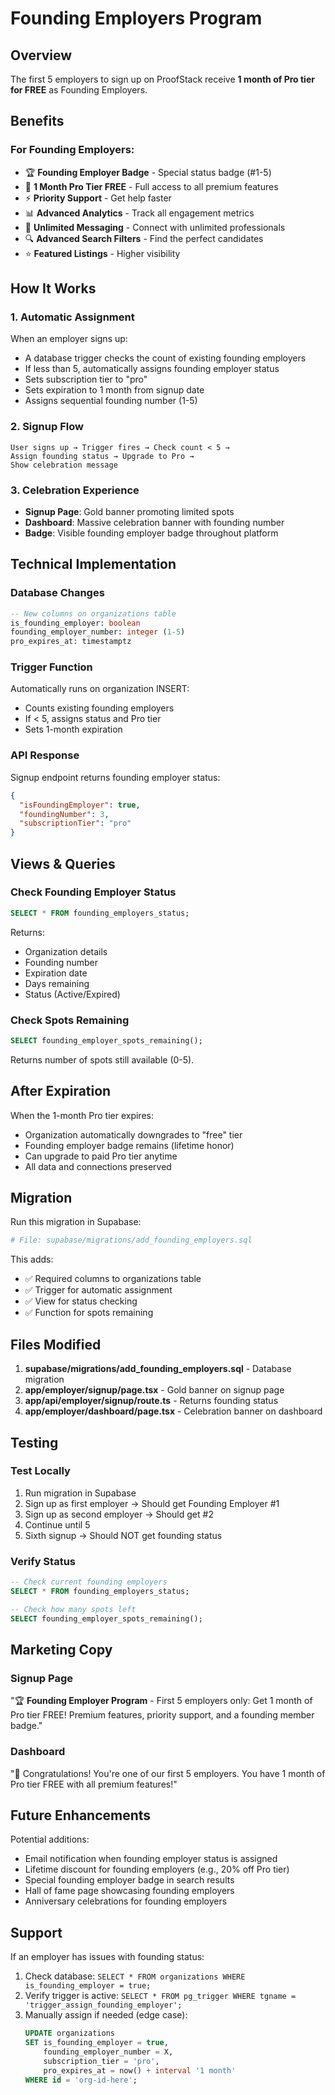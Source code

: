 # Founding Employers Program

## Overview
The first 5 employers to sign up on ProofStack receive **1 month of Pro tier for FREE** as Founding Employers.

## Benefits

### For Founding Employers:
- 🏆 **Founding Employer Badge** - Special status badge (#1-5)
- 💎 **1 Month Pro Tier FREE** - Full access to all premium features
- ⚡ **Priority Support** - Get help faster
- 📊 **Advanced Analytics** - Track all engagement metrics
- 💬 **Unlimited Messaging** - Connect with unlimited professionals
- 🔍 **Advanced Search Filters** - Find the perfect candidates
- ⭐ **Featured Listings** - Higher visibility

## How It Works

### 1. Automatic Assignment
When an employer signs up:
- A database trigger checks the count of existing founding employers
- If less than 5, automatically assigns founding employer status
- Sets subscription tier to "pro"
- Sets expiration to 1 month from signup date
- Assigns sequential founding number (1-5)

### 2. Signup Flow
```
User signs up → Trigger fires → Check count < 5 → 
Assign founding status → Upgrade to Pro → 
Show celebration message
```

### 3. Celebration Experience
- **Signup Page**: Gold banner promoting limited spots
- **Dashboard**: Massive celebration banner with founding number
- **Badge**: Visible founding employer badge throughout platform

## Technical Implementation

### Database Changes
```sql
-- New columns on organizations table
is_founding_employer: boolean
founding_employer_number: integer (1-5)
pro_expires_at: timestamptz
```

### Trigger Function
Automatically runs on organization INSERT:
- Counts existing founding employers
- If < 5, assigns status and Pro tier
- Sets 1-month expiration

### API Response
Signup endpoint returns founding employer status:
```json
{
  "isFoundingEmployer": true,
  "foundingNumber": 3,
  "subscriptionTier": "pro"
}
```

## Views & Queries

### Check Founding Employer Status
```sql
SELECT * FROM founding_employers_status;
```

Returns:
- Organization details
- Founding number
- Expiration date
- Days remaining
- Status (Active/Expired)

### Check Spots Remaining
```sql
SELECT founding_employer_spots_remaining();
```

Returns number of spots still available (0-5).

## After Expiration

When the 1-month Pro tier expires:
- Organization automatically downgrades to "free" tier
- Founding employer badge remains (lifetime honor)
- Can upgrade to paid Pro tier anytime
- All data and connections preserved

## Migration

Run this migration in Supabase:
```bash
# File: supabase/migrations/add_founding_employers.sql
```

This adds:
- ✅ Required columns to organizations table
- ✅ Trigger for automatic assignment
- ✅ View for status checking
- ✅ Function for spots remaining

## Files Modified

1. **supabase/migrations/add_founding_employers.sql** - Database migration
2. **app/employer/signup/page.tsx** - Gold banner on signup page
3. **app/api/employer/signup/route.ts** - Returns founding status
4. **app/employer/dashboard/page.tsx** - Celebration banner on dashboard

## Testing

### Test Locally
1. Run migration in Supabase
2. Sign up as first employer → Should get Founding Employer #1
3. Sign up as second employer → Should get #2
4. Continue until 5
5. Sixth signup → Should NOT get founding status

### Verify Status
```sql
-- Check current founding employers
SELECT * FROM founding_employers_status;

-- Check how many spots left
SELECT founding_employer_spots_remaining();
```

## Marketing Copy

### Signup Page
"🏆 **Founding Employer Program** - First 5 employers only: Get 1 month of Pro tier FREE! Premium features, priority support, and a founding member badge."

### Dashboard
"🎉 Congratulations! You're one of our first 5 employers. You have 1 month of Pro tier FREE with all premium features!"

## Future Enhancements

Potential additions:
- Email notification when founding employer status is assigned
- Lifetime discount for founding employers (e.g., 20% off Pro tier)
- Special founding employer badge in search results
- Hall of fame page showcasing founding employers
- Anniversary celebrations for founding employers

## Support

If an employer has issues with founding status:
1. Check database: `SELECT * FROM organizations WHERE is_founding_employer = true;`
2. Verify trigger is active: `SELECT * FROM pg_trigger WHERE tgname = 'trigger_assign_founding_employer';`
3. Manually assign if needed (edge case):
   ```sql
   UPDATE organizations 
   SET is_founding_employer = true,
       founding_employer_number = X,
       subscription_tier = 'pro',
       pro_expires_at = now() + interval '1 month'
   WHERE id = 'org-id-here';
   ```
